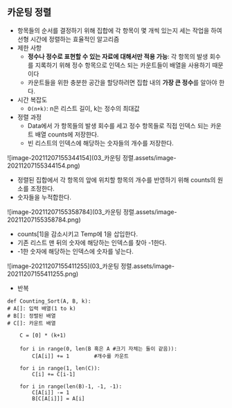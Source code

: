 ## 카운팅 정렬

+ 항목들의 순서를 결정하기 위해 집합에 각 항목이 몇 개씩 있는지 세는 작업을 하여 선형 시간에 정렬하는 효율적인 알고리즘
+ 제한 사항
  * **정수나 정수로 표현할 수 있는 자료에 대해서만 적용 가능**: 각 항목의 발생 회수를 지록하기 위해 정수 항목으로 인덱스 되는 카운트들이 배열을 사용하기 때문이다
  * 카운트들을 위한 충분한 공간을 할당하려면 집합 내의 **가장 큰 정수**를 알아야 한다.
+ 시간 복잡도
  + `O(n+k)`: n은 리스트 길이, k는 정수의 최대값
+ 정렬 과정
  + Data에서 가 항목들의 발생 회수를 세고 정수 항목들로 직접 인덱스 되는 카운트 배열 counts에 저장한다.
  + 빈 리스트의 인덱스에 해당하는 숫자들의 개수를 저장한다.

![image-20211207155344154](03_카운팅 정렬.assets/image-20211207155344154.png)

+  정렬된 집합에서 각 항목의 앞에 위치할 항목의 개수를 반영하기 위해 counts의 원소를 조정한다.
+ 숫자들을 누적합한다. 

![image-20211207155358784](03_카운팅 정렬.assets/image-20211207155358784.png)

+ counts[1]을 감소시키고 Temp에 1을 삽입한다.
+ 기존 리스트 맨 뒤의 숫자에 해당하는 인덱스를 찾아 -1한다. 
+ -1한 숫자에 해당하는 인덱스에 숫자를 넣는다. 

![image-20211207155411255](03_카운팅 정렬.assets/image-20211207155411255.png)

+ 반복

```
def Counting_Sort(A, B, k):
# A[]: 입력 배열(1 to k)
# B[]: 정렬된 배열
# C[]: 카운트 배열

	C = [0] * (k+1)
	
	for i in range(0, len(B 혹은 A #크기 자체는 둘이 같음)):
		C[A[i]] += 1        #개수를 카운트
		
	for i in range(1, len(C)):
		C[i] += C[i-1]
	
	for i in range(len(B)-1, -1, -1):
		C[A[i]] -= 1
		B[C[A[i]]] = A[i]
```

